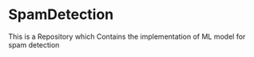 # SpamDetection
This is a Repository which Contains the implementation of ML model for spam detection 
